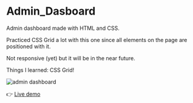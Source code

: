 # Admin_Dasboard

Admin dashboard made with HTML and CSS.

Practiced CSS Grid a lot with this one since all elements on the page are positioned with it.

Not responsive (yet) but it will be in the near future.


Things I learned: CSS Grid!

![admin dashboard](https://user-images.githubusercontent.com/102544514/193110348-dcbd5eac-da7b-400d-880e-644d08090229.png)


👉 <a href="https://llaaur.github.io/Admin_Dasboard/"> Live demo </a>
